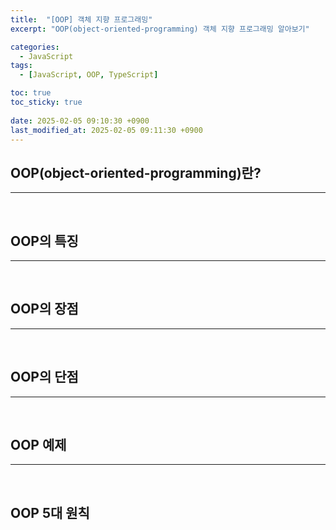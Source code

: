 ```yaml
---
title:  "[OOP] 객체 지향 프로그래밍"
excerpt: "OOP(object-oriented-programming) 객체 지향 프로그래밍 알아보기"

categories:
  - JavaScript
tags:
  - [JavaScript, OOP, TypeScript]

toc: true
toc_sticky: true
 
date: 2025-02-05 09:10:30 +0900
last_modified_at: 2025-02-05 09:11:30 +0900
---
```


## OOP(object-oriented-programming)란?


---

<br>

## OOP의 특징


---

<br>

## OOP의 장점


---

<br>

## OOP의 단점


---

<br>

## OOP 예제


---

<br>

## OOP 5대 원칙